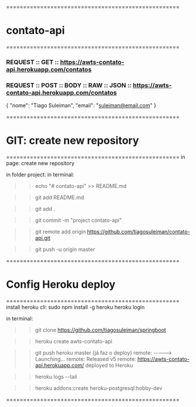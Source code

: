 ===================================================
# contato-api
===================================================

### REQUEST :: GET :: https://awts-contato-api.herokuapp.com/contatos

### REQUEST :: POST :: BODY :: RAW :: JSON :: https://awts-contato-api.herokuapp.com/contatos 

{
	"nome": "Tiago Suleiman",
	"email": "suleiman@email.com" 
}

===================================================
# GIT: create new repository
===================================================
in page: create new repository

in folder project:
in terminal:

  >> echo "# contato-api" >> README.md
  
  >> git add README.md
  
  >> git add .
  
  >> git commit -m "project contato-api"
  
  >> git remote add origin https://github.com/tiagosuleiman/contato-api.git
  
  >> git push -u origin master
   
===================================================
# Config Heroku deploy
===================================================
install heroku cli: sudo npm install -g heroku
  heroku login

in terminal:

 >> git clone https://github.com/tiagosuleiman/springboot
 
 >> heroku create awts-contato-api
 
 >> git push heroku master (já faz o deploy)
    remote: -----> Launching...
    remote:        Released v5
    remote:        https://awts-contato-api.herokuapp.com/ deployed to Heroku
 
 >> heroku logs --tail

 >> heroku addons:create heroku-postgresql:hobby-dev
 
===================================================